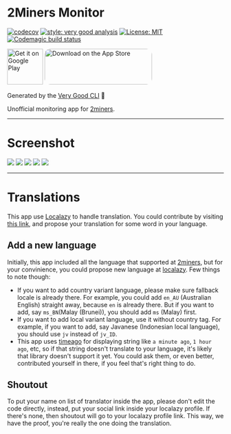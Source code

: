 # 2Miners Monitor

[![codecov](https://codecov.io/gh/MegaGrindStone/2MinersMonitor/branch/main/graph/badge.svg?token=1HWM8XRCE3)](https://codecov.io/gh/MegaGrindStone/2MinersMonitor)
[![style: very good analysis][very_good_analysis_badge]][very_good_analysis_link]
[![License: MIT][license_badge]][license_link]
[![Codemagic build status](https://api.codemagic.io/apps/6228d5a8de572f038bfcc184/6228d5a8de572f038bfcc183/status_badge.svg)](https://codemagic.io/apps/6228d5a8de572f038bfcc184/6228d5a8de572f038bfcc183/latest_build)

<a href='https://play.google.com/store/apps/details?id=com.gs.playground.two_miners_monitor_oss&pcampaignid=pcampaignidMKT-Other-global-all-co-prtnr-py-PartBadge-Mar2515-1'><img height=83 alt='Get it on Google Play' src='https://play.google.com/intl/en_us/badges/static/images/badges/en_badge_web_generic.png'/></a> 
<a href="https://apps.apple.com/us/app/2miners-monitor-oss/id1613551684?itsct=apps_box_badge&amp;itscg=30200" style="display: inline-block; overflow: hidden; border-radius: 13px; width: 250px; height: 83px;"><img src="https://tools.applemediaservices.com/api/badges/download-on-the-app-store/black/en-us?size=250x83&amp;releaseDate=1648166400&h=3717043d0f321dcc8077086dd33750a7" alt="Download on the App Store" style="border-radius: 13px; width: 250px; height: 83px;"></a>

Generated by the [Very Good CLI][very_good_cli_link] 🤖

Unofficial monitoring app for [2miners][2miners_link].

---

# Screenshot

<img src='https://play-lh.googleusercontent.com/WThbfldAIHVFMYWytOneMwAkqXluLodYDXAmlhkGzStrkfVCXqKQBaAVU8W6edjj3w=w720-h310'> <img src='https://play-lh.googleusercontent.com/IzctiGv6H_xgB5-asI33whd1J3JxQZ6lCu7kqq18bedKZmQz0OvOaG8bkzWB4jL1sOA=w720-h310'> <img src='https://play-lh.googleusercontent.com/9Xccv3vgZAfZwMM4E0cmEN-YC4Fd3CCgvYM4ZVYyGdL0l0fEwjIkQm_-6o1oxOmUB64=w720-h310'> <img src='https://play-lh.googleusercontent.com/TQiHzsIkU2mGs7utKR5vrMUSJuwrpV2LnFRvs7dHv1qZpmFDYV_MtUfXJ3Uv-FwL6uau=w720-h310'> <img src='https://play-lh.googleusercontent.com/EoaDDg2paYJ5Q3MXNRy5g-vAkQLPFV0vXfccGYLbwOHmneecLCTH_74q6g5G2mHvoy8-=w720-h310'>

---

# Translations

This app use [Localazy][localazy_link] to handle translation. You could contribute by visiting [this link][localazy_2miners_monitor_link], and propose your translation for some word in your language.

## Add a new language

Initially, this app included all the language that supported at [2miners][2miners_link], but for your convinience, you could propose new language at [localazy][localazy_2miners_monitor_link]. Few things to note though:
- If you want to add country variant language, please make sure fallback locale is already there. For example, you could add `en_AU` (Australian English) straight away, because `en` is already there. But if you want to add, say `ms_BN`(Malay (Brunei)), you should add `ms` (Malay) first.
- If you want to add local variant language, use it without country tag. For example, if you want to add, say Javanese (Indonesian local language), you should use `jv` instead of `jv_ID`.
- This app uses [timeago][timeago_link] for displaying string like `a minute ago`, `1 hour ago`, etc, so if that string doesn't translate to your language, it's likely that library doesn't support it yet. You could ask them, or even better, contributed yourself in there, if you feel that's right thing to do.

## Shoutout

To put your name on list of translator inside the app, please don't edit the code directly, instead, put your social link inside your localazy profile. If there's none, then shoutout will go to your localazy profile link. This way, we have the proof, you're really the one doing the translation.

[very_good_analysis_badge]: https://img.shields.io/badge/style-very_good_analysis-B22C89.svg
[very_good_analysis_link]: https://pub.dev/packages/very_good_analysis
[license_badge]: https://img.shields.io/badge/license-MIT-blue.svg
[license_link]: https://opensource.org/licenses/MIT
[very_good_cli_link]: https://github.com/VeryGoodOpenSource/very_good_cli
[2miners_link]: https://2miners.com/
[localazy_link]: https://localazy.com/
[localazy_2miners_monitor_link]: https://localazy.com/p/2miners-monitor
[timeago_link]: https://pub.dev/packages/timeago
